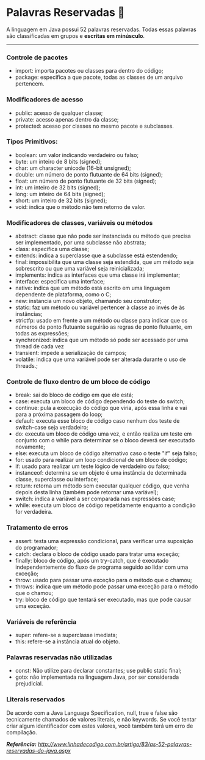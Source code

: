 # Palavras Reservadas 💬

A linguagem em Java possui 52 palavras reservadas. Todas essas palavras são
classificadas em grupos e **escritas em minúsculo**.

<hr>

### **Controle de pacotes**

- import: importa pacotes ou classes para dentro do código; 
- package: especifica a que pacote, todas as classes de um arquivo pertencem.

### **Modificadores de acesso**
- public: acesso de qualquer classe; 
- private: acesso apenas dentro da classe; 
- protected: acesso por classes no mesmo pacote e subclasses.

### **Tipos Primitivos:**
- boolean: um valor indicando verdadeiro ou falso; 
- byte: um inteiro de 8 bits (signed); 
- char: um character unicode (16-bit unsigned); 
- double: um número de ponto flutuante de 64 bits (signed); 
- float: um número de ponto flutuante de 32 bits (signed); 
- int: um inteiro de 32 bits (signed); 
- long: um inteiro de 64 bits (signed); 
- short: um inteiro de 32 bits (signed); 
- void: indica que o método não tem retorno de valor.

### **Modificadores de classes, variáveis ou métodos**
- abstract: classe que não pode ser instanciada ou método que precisa ser implementado, por uma subclasse não abstrata; 
- class: especifica uma classe; 
- extends: indica a superclasse que a subclasse está estendendo; 
- final: impossibilita que uma classe seja estendida, que um método seja sobrescrito ou que uma variável seja reinicializada; 
- implements: indica as interfaces que uma classe irá implementar; 
- interface: especifica uma interface; 
- native: indica que um método está escrito em uma linguagem dependente de plataforma, como o C; 
- new: instancia um novo objeto, chamando seu construtor; 
- static: faz um método ou variável pertencer à classe ao invés de às instâncias; 
- strictfp: usado em frente a um método ou classe para indicar que os números de ponto flutuante seguirão as regras de ponto flutuante, em todas as expressões; 
- synchronized: indica que um método só pode ser acessado por uma thread de cada vez 
- transient: impede a serialização de campos; 
- volatile: indica que uma variável pode ser alterada durante o uso de threads.;

### **Controle de fluxo dentro de um bloco de código**
- break: sai do bloco de código em que ele está; 
- case: executa um bloco de código dependendo do teste do switch; 
- continue: pula a execução do código que viria, após essa linha e vai para a próxima passagem do loop; 
- default: executa esse bloco de código caso nenhum dos teste de switch-case seja verdadeiro; 
- do: executa um bloco de código uma vez, e então realiza um teste em conjunto com o while para determinar se o bloco deverá ser executado novamente; 
- else: executa um bloco de código alternativo caso o teste "if" seja falso; 
- for: usado para realizar um loop condicional de um bloco de código; 
- if: usado para realizar um teste lógico de verdadeiro ou falso; 
- instanceof: determina se um objeto é uma instância de determinada classe, superclasse ou interface; 
- return: retorna um método sem executar qualquer código, que venha depois desta linha (também pode retornar uma variável); 
- switch: indica a variável a ser comparada nas expressões case; 
- while: executa um bloco de código repetidamente enquanto a condição for verdadeira.

### **Tratamento de erros**
- assert: testa uma expressão condicional, para verificar uma suposição do programador; 
- catch: declara o bloco de código usado para tratar uma exceção; 
- finally: bloco de código, após um try-catch, que é executado independentemente do fluxo de programa seguido ao lidar com uma exceção; 
- throw: usado para passar uma exceção para o método que o chamou; 
- throws: indica que um método pode passar uma exceção para o método que o chamou; 
- try: bloco de código que tentará ser executado, mas que pode causar uma exceção.

### **Variáveis de referência**
- super: refere-se a superclasse imediata; 
- this: refere-se a instância atual do objeto.

### **Palavras reservadas não utilizadas**
- const: Não utilize para declarar constantes; use public static final; 
- goto: não implementada na linguagem Java, por ser considerada prejudicial.

### **Literais reservados**
De acordo com a Java Language Specification, null, true e false são tecnicamente chamados de valores literais, e não keywords. 
Se você tentar criar algum identificador com estes valores, você 
também terá um erro de compilação.

_**Referência:** http://www.linhadecodigo.com.br/artigo/83/as-52-palavras-reservadas-do-java.aspx_